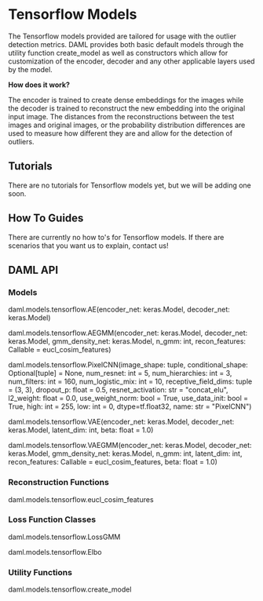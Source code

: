 # Tensorflow Models

The Tensorflow models provided are tailored for usage with the outlier
detection metrics. DAML provides both basic default models through the
utility function <span class="title-ref">create_model</span> as well as
constructors which allow for customization of the encoder, decoder and
any other applicable layers used by the model.

**How does it work?**

The encoder is trained to create dense embeddings for the images while
the decoder is trained to reconstruct the new embedding into the
original input image. The distances from the reconstructions between the
test images and original images, or the probability distribution
differences are used to measure how different they are and allow for the
detection of outliers.

## Tutorials

There are no tutorials for Tensorflow models yet, but we will be adding
one soon.

## How To Guides

There are currently no how to's for Tensorflow models. If there are
scenarios that you want us to explain, contact us!

## DAML API

### Models

<div class="autoclass">

daml.models.tensorflow.AE(encoder_net: keras.Model, decoder_net:
keras.Model)

</div>

<div class="autoclass">

daml.models.tensorflow.AEGMM(encoder_net: keras.Model, decoder_net:
keras.Model, gmm_density_net: keras.Model, n_gmm: int, recon_features:
Callable = eucl_cosim_features)

</div>

<div class="autoclass">

daml.models.tensorflow.PixelCNN(image_shape: tuple, conditional_shape:
Optional\[tuple\] = None, num_resnet: int = 5, num_hierarchies: int = 3,
num_filters: int = 160, num_logistic_mix: int = 10,
receptive_field_dims: tuple = (3, 3), dropout_p: float = 0.5,
resnet_activation: str = "concat_elu", l2_weight: float = 0.0,
use_weight_norm: bool = True, use_data_init: bool = True, high: int =
255, low: int = 0, dtype=tf.float32, name: str = "PixelCNN")

</div>

<div class="autoclass">

daml.models.tensorflow.VAE(encoder_net: keras.Model, decoder_net:
keras.Model, latent_dim: int, beta: float = 1.0)

</div>

<div class="autoclass">

daml.models.tensorflow.VAEGMM(encoder_net: keras.Model, decoder_net:
keras.Model, gmm_density_net: keras.Model, n_gmm: int, latent_dim: int,
recon_features: Callable = eucl_cosim_features, beta: float = 1.0)

</div>

### Reconstruction Functions

<div class="autofunction">

daml.models.tensorflow.eucl_cosim_features

</div>

### Loss Function Classes

<div class="autoclass">

daml.models.tensorflow.LossGMM

</div>

<div class="autoclass">

daml.models.tensorflow.Elbo

</div>

### Utility Functions

<div class="autofunction">

daml.models.tensorflow.create_model

</div>
